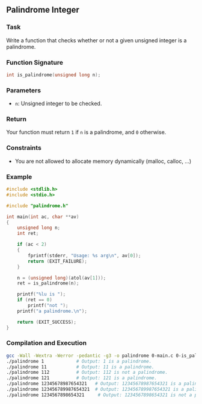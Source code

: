 ## Palindrome Integer

### Task
Write a function that checks whether or not a given unsigned integer is a palindrome.

### Function Signature
```c
int is_palindrome(unsigned long n);
```

### Parameters
- `n`: Unsigned integer to be checked.

### Return
Your function must return `1` if `n` is a palindrome, and `0` otherwise.

### Constraints
- You are not allowed to allocate memory dynamically (malloc, calloc, …)

### Example
```c
#include <stdlib.h>
#include <stdio.h>

#include "palindrome.h"

int main(int ac, char **av)
{
    unsigned long n;
    int ret;

    if (ac < 2)
    {
        fprintf(stderr, "Usage: %s arg\n", av[0]);
        return (EXIT_FAILURE);
    }

    n = (unsigned long)(atol(av[1]));
    ret = is_palindrome(n);

    printf("%lu is ");
    if (ret == 0)
        printf("not ");
    printf("a palindrome.\n");

    return (EXIT_SUCCESS);
}
```

### Compilation and Execution
```bash
gcc -Wall -Wextra -Werror -pedantic -g3 -o palindrome 0-main.c 0-is_palindrome.c
./palindrome 1            # Output: 1 is a palindrome.
./palindrome 11           # Output: 11 is a palindrome.
./palindrome 112          # Output: 112 is not a palindrome.
./palindrome 121          # Output: 121 is a palindrome.
./palindrome 12345678987654321   # Output: 12345678987654321 is a palindrome.
./palindrome 123456789987654321  # Output: 123456789987654321 is a palindrome.
./palindrome 1234567898654321     # Output: 1234567898654321 is not a palindrome.
```